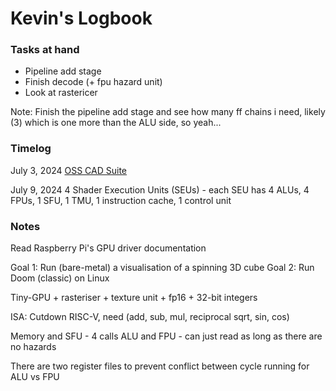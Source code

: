 # Kevin's Logbook

### Tasks at hand
- Pipeline add stage
- Finish decode (+ fpu hazard unit)
- Look at rastericer

Note: Finish the pipeline add stage and see how many ff chains i need, likely (3) which is one more than the ALU side, so yeah...

### Timelog
July 3, 2024
[OSS CAD Suite](https://github.com/YosysHQ/oss-cad-suite-build/releases/tag/2024-07-03)

July 9, 2024
4 Shader Execution Units (SEUs) - each SEU has 4 ALUs, 4 FPUs, 1 SFU, 1 TMU, 1 instruction cache, 1 control unit

### Notes

Read Raspberry Pi's GPU driver documentation

Goal 1: Run (bare-metal) a visualisation of a spinning 3D cube
Goal 2: Run Doom (classic) on Linux

Tiny-GPU + rasteriser + texture unit + fp16 + 32-bit integers

ISA: Cutdown RISC-V, need (add, sub, mul, reciprocal sqrt, sin, cos)


Memory and SFU - 4 calls
ALU and FPU - can just read as long as there are no hazards


There are two register files to prevent conflict between cycle running for ALU vs FPU

